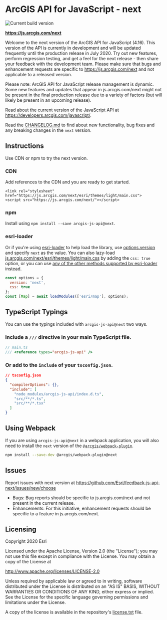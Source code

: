 # ArcGIS API for JavaScript - next

![Current build version](https://img.shields.io/npm/v/arcgis-js-api/next?label=Current%20build)

**https://js.arcgis.com/next**

Welcome to the next version of the ArcGIS API for JavaScript (4.16).
This version of the API is currently in development and will be updated frequently until the production release in July 2020. Try out new features, perform regression testing, and get a feel for the next release - then share your feedback with the development team. Please make sure that bugs and enhancement requests are specific to https://js.arcgis.com/next and not applicable to a released version.

Please note: ArcGIS API for JavaScript release management is dynamic. Some new features and updates that appear in js.arcgis.com/next might not be present in the final production release due to a variety of factors (but will likely be present in an upcoming release).

Read about the current version of the JavaScript API at https://developers.arcgis.com/javascript/.

Read the [CHANGELOG.md](CHANGELOG.md) to find about new functionality, bug fixes and any breaking changes in the `next` version.

## Instructions

Use CDN or npm to try the next version.

### CDN

Add references to the CDN and you are ready to get started.

    <link rel="stylesheet" href="https://js.arcgis.com/next/esri/themes/light/main.css">
    <script src="https://js.arcgis.com/next/"></script>

### npm

Install using `npm install --save arcgis-js-api@next`.

### esri-loader

Or if you're using [esri-loader](https://github.com/Esri/esri-loader) to help load the library, use [options.version](https://github.com/Esri/esri-loader#from-a-specific-version) and specify `next` as the value. You can also lazy-load [js.arcgis.com/next/esri/themes/light/main.css](js.arcgis.com/next/esri/themes/light/main.css) by adding the `css: true` option, or you can use [any of the other methods supported by esri-loader](https://github.com/Esri/esri-loader#loading-styles) instead.

```javascript
const options = {
  version: 'next',
  css: true
};
const [Map] = await loadModules(['esri/map'], options);
```

## TypeScript Typings

You can use the typings included with `arcgis-js-api@next` two ways.

### Include a `///` directive in your main TypeScript file.
```ts
// main.ts
/// <reference types="arcgis-js-api" />
```

### Or add to the `include` of your `tsconfig.json`.
```json
// tsconfig.json
{
  "compilerOptions": {},
  "include": [
    "node_modules/arcgis-js-api/index.d.ts",
    "src/**/*.ts",
    "src/**/*.tsx"
  ]
}
```

## Using Webpack

If you are using `arcgis-js-api@next` in a webpack application, you will also need to install the `next` version of the [`@arcgis/webpack-plugin`](https://github.com/Esri/arcgis-webpack-plugin).

```sh
npm install --save-dev @arcgis/webpack-plugin@next
```

## Issues

Report issues with next version at https://github.com/Esri/feedback-js-api-next/issues/new/choose

* Bugs: Bug reports should be specific to js.arcgis.com/next and not present in the current release.
* Enhancements: For this initiative, enhancement requests should be specific to a feature in js.arcgis.com/next.

## Licensing

Copyright 2020 Esri

Licensed under the Apache License, Version 2.0 (the "License");
you may not use this file except in compliance with the License.
You may obtain a copy of the License at

   http://www.apache.org/licenses/LICENSE-2.0

Unless required by applicable law or agreed to in writing, software
distributed under the License is distributed on an "AS IS" BASIS,
WITHOUT WARRANTIES OR CONDITIONS OF ANY KIND, either express or implied.
See the License for the specific language governing permissions and
limitations under the License.

A copy of the license is available in the repository's [license.txt](https://raw.github.com/Esri/feedback-js-api-next/blob/master/LICENSE) file.
